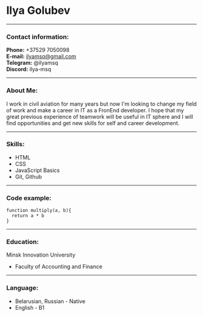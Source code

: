 # Ilya Golubev 

----
### Contact information:

**Phone:** +37529 7050098  
**E-mail:** [ilyamsq@gmail.com](ilyamsq@gmail.com)  
**Telegram:** @ilyamsq  
**Discord:** ilya-msq

---
### About Me:

I work in civil aviation for many years but now I'm looking to change my field of work and make a career in IT as a FronEnd developer. 
I hope that my great previous experience of teamwork will be useful in IT sphere and I will find opportunities and get new skills for self and career development.

---
### Skills:
* HTML
* CSS
* JavaScript Basics
* Git, Github

---
### Code example:  
```
function multiply(a, b){
  return a * b
}
```

---
### Education:
Minsk Innovation University
* Faculty of Accounting and Finance

---
### Language:
* Belarusian, Russian - Native
* English - B1


